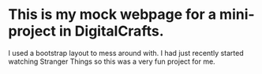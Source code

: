 # This is my mock webpage for a mini-project in DigitalCrafts. 
I used a bootstrap layout to mess around with. I had just recently started watching Stranger Things so this was a very fun project for me.

